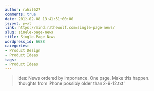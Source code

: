 ```yaml
---
author: rahil627
comments: true
date: 2012-02-08 13:41:51+00:00
layout: post
link: https://mind.rathewolf.com/single-page-news/
slug: single-page-news
title: Single-Page News
wordpress_id: 6688
categories:
- Product Design
- Product Ideas
tags:
- Product Ideas
---
```


<blockquote>Idea: News ordered by importance. One page. Make this happen.
'thoughts from iPhone possibly older than 2-9-12.txt'
</blockquote>
